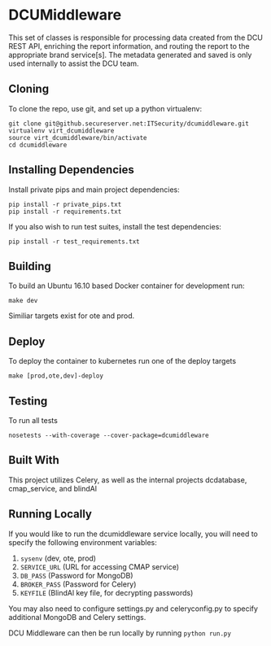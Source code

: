 # DCUMiddleware

This set of classes is responsible for processing data created from the DCU REST API, enriching the report information, and routing the report to the appropriate brand service[s].
The metadata generated and saved is only used internally to assist the DCU team.

## Cloning
To clone the repo, use git, and set up a python virtualenv:
```
git clone git@github.secureserver.net:ITSecurity/dcumiddleware.git
virtualenv virt_dcumiddleware
source virt_dcumiddleware/bin/activate
cd dcumiddleware
```

## Installing Dependencies
Install private pips and main project dependencies:
```
pip install -r private_pips.txt
pip install -r requirements.txt
```
If you also wish to run test suites, install the test dependencies:
```
pip install -r test_requirements.txt
```

## Building
To build an Ubuntu 16.10 based Docker container for development run:
```
make dev
```
Similiar targets exist for ote and prod.

## Deploy
To deploy the container to kubernetes run one of the deploy targets
```
make [prod,ote,dev]-deploy
```

## Testing
To run all tests
```
nosetests --with-coverage --cover-package=dcumiddleware
```

## Built With
This project utilizes Celery, as well as the internal projects dcdatabase, cmap_service, and blindAl

## Running Locally
If you would like to run the dcumiddleware service locally, you will need to specify the following environment variables:
1. `sysenv` (dev, ote, prod)
2. `SERVICE_URL` (URL for accessing CMAP service)
3. `DB_PASS` (Password for MongoDB)
4. `BROKER_PASS` (Password for Celery)
5. `KEYFILE` (BlindAl key file, for decrypting passwords)

You may also need to configure settings.py and celeryconfig.py to specify additional MongoDB and Celery settings.

DCU Middleware can then be run locally by running `python run.py`